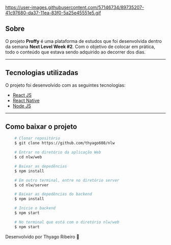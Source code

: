 https://user-images.githubusercontent.com/57146734/89735207-41c97680-da37-11ea-83f0-5a25e45551e5.gif

## Sobre

O projeto **Proffy** é uma plataforma de estudos que foi desenvolvida dentro da semana **Next Level Week #2**. Com o objetivo de colocar em prática, todo o conteúdo que estava sendo adquirido ao decorrer dos dias.

---

## Tecnologias utilizadas

O projeto foi desenvolvido com as seguintes tecnologias:

- [React JS](https://pt-br.reactjs.org/)
- [React Native](https://reactnative.dev/)
- [Node JS](https://nodejs.org/en/)


---

## Como baixar o projeto

```bash
    # Clonar repositório
    $ git clone https://github.com/thyago608/nlw

    # Entrar no diretório da aplicação Web
    $ cd nlw/web

    # Baixar as depedências
    $ npm install

    # Em outro terminal, entre no diretório server
    $ cd nlw/server

    # Baixar as depedências do backend
    $ npm install

    # Inicie o backend
    $ npm start

    # No terminal que está com o diretório nlw/web
    $ npm start 
```

Desenvolvido por Thyago Ribeiro 👋
